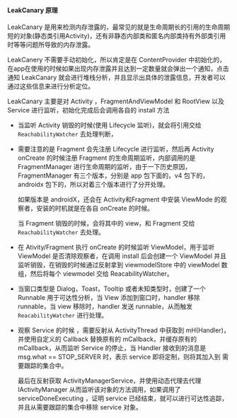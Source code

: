 #### LeakCanary 原理

LeakCanary 是用来检测内存泄露的，最常见的就是生命周期长的引用的生命周期短的对象(静态类引用Activity)，还有非静态内部类和匿名内部类持有外部类引用时等等问题所导致的内存泄露。

LeakCanery 不需要手动初始化，所以肯定是在 ContentProvider 中初始化的，在app在使用的时候如果出现内存泄露并且达到一定数量就会弹出一个通知，点击通知 LeakCanary 就会进行堆栈分析，并且显示出具体的泄露信息，开发者可以通过这些信息来进行分析定位。

LeakCanary 主要是对  Activity ，FragmentAndViewModel 和 RootView 以及 Service 进行监听，初始化完成后会调用各自的 install 方法

- 当监听 Activity 销毁的时候(使用 Lifecycle 监听)，就会将引用交给 `ReachabilityWatcher` 去处理判断，

- 需要注意的是 Fragment 会先注册 Lifecycle 进行监听，然后再 Activity onCreate 的时候注册 Fragment 的生命周期监听，内部调用的是 FragmentManager 进行生命周期的监听，由于一下历史原因，FragmentManager 有三个版本，分别是 app 包下面的，v4 包下的，androidx 包下的，所以对着三个版本进行了分开处理。

    如果版本是 androidX，还会在 Activity和Fragment 中安装 ViewMode 的观察者，安装的时机就是在各自 onCreate 的时候。

    当 Fragment 销毁的时候，会将其中的 view，和 Fragment 交给 `ReachabilityWatcher` 去处理。

-   在 Ativity/Fragment 执行 onCreate 的时候监听 ViewModel，用于监听 ViewModel 是否清除观察者，在调用 install 后会创建一个 ViewModel 并且监听销毁，在销毁的时候通过反射拿到 viewmodelStore 中的 viewModel 数组，然后将每个 viewmodel 交给 ReacabilityWatcher。

- 当窗口类型是 Dialog，Toast，Tooltip 或者未知类型时，创建了一个 Runnable 用于可达性分析，当 View 添加到窗口时，handler 移除 runnable，当 view 移除时，handler 发送 runnable，从而触发 `ReacabilityWatcher` 进行处理。

- 观察 Service 的时候 ，需要反射从 ActivityThread 中获取到 mH(Handler)，并使用自定义的 Callback 替换原有的 mCallback，并缓存原有的 mCallback，从而监听 Service 的停止，当 Handler 接收到的消息是 msg.what == STOP_SERVER  时，表示 service 即将定制，则将其加入到 需要跟踪的集合中。

    最后在反射获取 ActivityManagerService，并使用动态代理去代理 IActivityManager 从而监听该对象的方法调用，如果调用了 serviceDoneExecuting ，证明 service 已经结束，就可以进行可达性追踪，并且从需要跟踪的集合中移除 service 对象。

